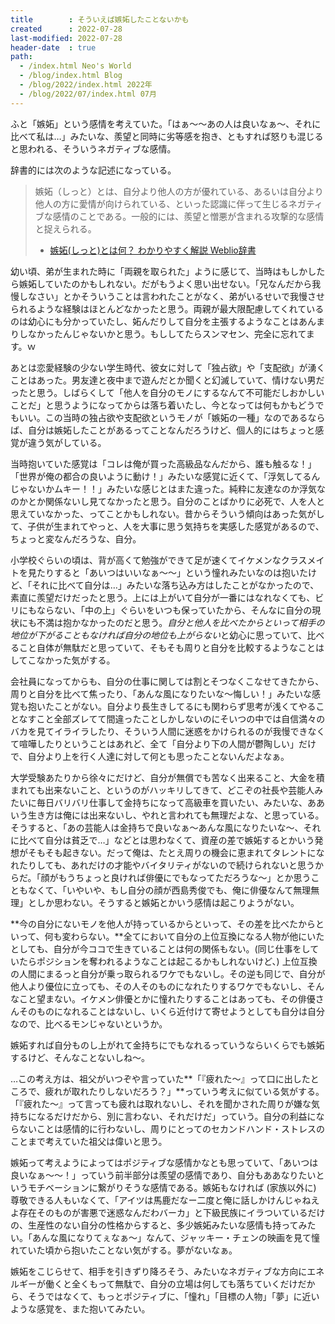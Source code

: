 ```yaml
---
title        : そういえば嫉妬したことないかも
created      : 2022-07-28
last-modified: 2022-07-28
header-date  : true
path:
  - /index.html Neo's World
  - /blog/index.html Blog
  - /blog/2022/index.html 2022年
  - /blog/2022/07/index.html 07月
---
```


ふと「嫉妬」という感情を考えていた。「はぁ～～あの人は良いなぁ～、それに比べて私は…」みたいな、羨望と同時に劣等感を抱き、ともすれば怒りも混じると思われる、そういうネガティブな感情。

辞書的には次のような記述になっている。

> 嫉妬（しっと）とは、自分より他人の方が優れている、あるいは自分より他人の方に愛情が向けられている、といった認識に伴って生じるネガティブな感情のことである。一般的には、羨望と憎悪が含まれる攻撃的な感情と捉えられる。
> 
> - [嫉妬(しっと)とは何？ わかりやすく解説 Weblio辞書](https://www.weblio.jp/content/%E5%AB%89%E5%A6%AC)

幼い頃、弟が生まれた時に「両親を取られた」ように感じて、当時はもしかしたら嫉妬していたのかもしれない。だがもうよく思い出せない。「兄なんだから我慢しなさい」とかそういうことは言われたことがなく、弟がいるせいで我慢させられるような経験はほとんどなかったと思う。両親が最大限配慮してくれているのは幼心にも分かっていたし、妬んだりして自分を主張するようなことはあんまりしなかったんじゃないかと思う。もししてたらスンマセン、完全に忘れてます。ｗ

あとは恋愛経験の少ない学生時代、彼女に対して「独占欲」や「支配欲」が湧くことはあった。男友達と夜中まで遊んだとか聞くと幻滅していて、情けない男だったと思う。しばらくして「他人を自分のモノにするなんて不可能だしおかしいことだ」と思うようになってからは落ち着いたし、今となっては何もかもどうでもいい。この当時の独占欲や支配欲というモノが「嫉妬の一種」なのであるならば、自分は嫉妬したことがあるってことなんだろうけど、個人的にはちょっと感覚が違う気がしている。

当時抱いていた感覚は「コレは俺が買った高級品なんだから、誰も触るな！」「世界が俺の都合の良いように動け！」みたいな感覚に近くて、「浮気してるんじゃないかムキー！！」みたいな感じとはまた違った。純粋に友達なのか浮気なのかとか関係ないし見てなかったと思う。自分のことばかりに必死で、人を人と思えていなかった、ってことかもしれない。昔からそういう傾向はあった気がして、子供が生まれてやっと、人を大事に思う気持ちを実感した感覚があるので、ちょっと変なんだろうな、自分。

小学校ぐらいの頃は、背が高くて勉強ができて足が速くてイケメンなクラスメイトを見たりすると「あいつはいいなぁ～～」という憧れみたいなのは抱いたけど、「それに比べて自分は…」みたいな落ち込み方はしたことがなかったので、素直に羨望だけだったと思う。上には上がいて自分が一番にはなれなくても、ビリにもならない、「中の上」ぐらいをいつも保っていたから、そんなに自分の現状にも不満は抱かなかったのだと思う。*自分と他人を比べたからといって相手の地位が下がることもなければ自分の地位も上がらない*と幼心に思っていて、比べること自体が無駄だと思っていて、そもそも周りと自分を比較するようなことはしてこなかった気がする。

会社員になってからも、自分の仕事に関しては割とそつなくこなせてきたから、周りと自分を比べて焦ったり、「あんな風になりたいな～悔しい！」みたいな感覚も抱いたことがない。自分より長生きしてるにも関わらず思考が浅くてやることなすこと全部ズレてて間違ったことしかしないのにそいつの中では自信満々のバカを見てイライラしたり、そういう人間に迷惑をかけられるのが我慢できなくて喧嘩したりということはあれど、全て「自分より下の人間が鬱陶しい」だけで、自分より上を行く人達に対して何とも思ったことないんだよなぁ。

大学受験あたりから徐々にだけど、自分が無償でも苦なく出来ること、大金を積まれても出来ないこと、というのがハッキリしてきて、どこぞの社長や芸能人みたいに毎日バリバリ仕事して金持ちになって高級車を買いたい、みたいな、ああいう生き方は俺には出来ないし、やれと言われても無理だよな、と思っている。そうすると、「あの芸能人は金持ちで良いなぁ～あんな風になりたいな～、それに比べて自分は貧乏で…」などとは思わなくて、資産の差で嫉妬するとかいう発想がそもそも起きない。だって俺は、たとえ周りの機会に恵まれてタレントになれたりしても、あれだけの才能やバイタリティがないので続けられないと思うからだ。「顔がもうちょっと良ければ俳優にでもなってただろうな～」とか思うこともなくて、「いやいや、もし自分の顔が西島秀俊でも、俺に俳優なんて無理無理」としか思わない。そうすると嫉妬とかいう感情は起こりようがない。

**今の自分にないモノを他人が持っているからといって、その差を比べたからといって、何も変わらない。**全てにおいて自分の上位互換になる人物が他にいたとしても、自分が今ココで生きていることは何の関係もない。(同じ仕事をしていたらポジションを奪われるようなことは起こるかもしれないけど、) 上位互換の人間にまるっと自分が乗っ取られるワケでもないし。その逆も同じで、自分が他人より優位に立っても、その人そのものになれたりするワケでもないし、そんなこと望まない。イケメン俳優とかに憧れたりすることはあっても、その俳優さんそのものになれることはないし、いくら近付けて寄せようとしても自分は自分なので、比べるモンじゃないというか。

嫉妬すれば自分ものし上がれて金持ちにでもなれるっていうならいくらでも嫉妬するけど、そんなことないしね～。

…この考え方は、祖父がいつぞや言っていた**「『疲れた～』って口に出したところで、疲れが取れたりしないだろう？」**っていう考えに似ている気がする。「『疲れた～』って言っても疲れは取れないし、それを聞かされた周りが嫌な気持ちになるだけだから、別に言わない、それだけだ」っていう。自分の利益にならないことは感情的に行わないし、周りにとってのセカンドハンド・ストレスのことまで考えていた祖父は偉いと思う。

嫉妬って考えようによってはポジティブな感情かなとも思っていて、「あいつは良いなぁ～～！」っていう前半部分は羨望の感情であり、自分もああなりたいというモチベーションに繋がりそうな感情である。嫉妬もなければ (家族以外に) 尊敬できる人もいなくて、「アイツは馬鹿だなー二度と俺に話しかけんじゃねえよ存在そのものが害悪で迷惑なんだわバーカ」と下級民族にイラついているだけの、生産性のない自分の性格からすると、多少嫉妬みたいな感情も持ってみたい。「あんな風になりてぇなぁ～」なんて、ジャッキー・チェンの映画を見て憧れていた頃から抱いたことない気がする。夢がないなぁ。

嫉妬をこじらせて、相手を引きずり降ろそう、みたいなネガティブな方向にエネルギーが働くと全くもって無駄で、自分の立場は何しても落ちていくだけだから、そうではなくて、もっとポジティブに、「憧れ」「目標の人物」「夢」に近いような感覚を、また抱いてみたい。
